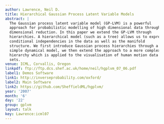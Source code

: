 ```yaml
---
author: Lawrence, Neil D.
title: Hierarchical Gaussian Process Latent Variable Models
abstract: |
  The Gaussian process latent variable model (GP-LVM) is a powerful
  approach for probabilistic modelling of high dimensional data through
  dimensional reduction. In this paper we extend the GP-LVM through
  hierarchies. A hierarchical model (such as a tree) allows us to express
  conditional independencies in the data as well as the manifold
  structure. We first introduce Gaussian process hierarchies through a
  simple dynamical model, we then extend the approach to a more complex
  hierarchy which is applied to the visualisation of human motion data
  sets.
venue: ICML, Corvallis, Oregon
linkpdf: ftp://ftp.dcs.shef.ac.uk/home/neil/hgplvm_07_06.pdf
label1: Demos Software
link1: http://inverseprobability.com/oxford/
label2: Main Software
link2: https://github.com/SheffieldML/hgplvm/
year: '2007'
month: '6'
day: '22'
group: gplvm
layout: talk
key: Lawrence:icml07
---
```

